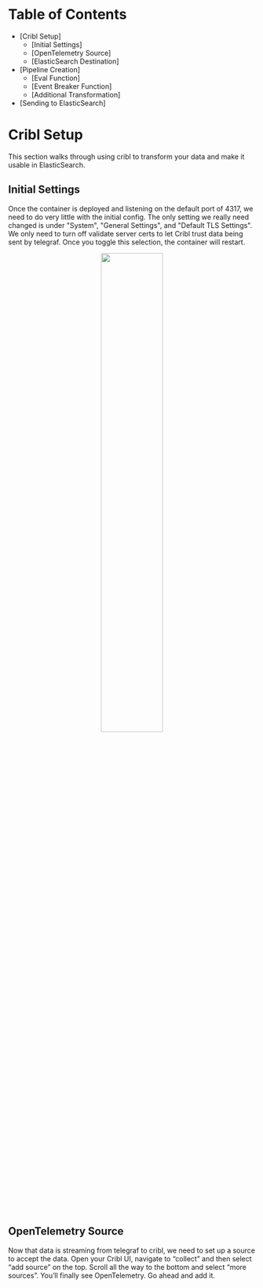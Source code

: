 # Table of Contents

* [Cribl Setup]
  * [Initial Settings]
  * [OpenTelemetry Source]
  * [ElasticSearch Destination]
* [Pipeline Creation]
  * [Eval Function]
  * [Event Breaker Function]
  * [Additional Transformation]
* [Sending to ElasticSearch]

# Cribl Setup

This section walks through using cribl to transform your data and make it usable in ElasticSearch.

## Initial Settings

Once the container is deployed and listening on the default port of 4317, we need to do very little with the initial config. The only setting we really need changed is under 
"System", "General Settings", and "Default TLS Settings". We only need to turn off validate server certs to let Cribl trust data being sent by telegraf. Once you toggle this selection,
the container will restart.

<p align="center">
<img src="https://github.com/model-driven-devops/MDT-Cribl/assets/65776483/e6a99bb4-c715-4ba0-a906-da48531998ba" width="50%" height="50%">
</p>


## OpenTelemetry Source

Now that data is streaming from telegraf to cribl, we need to set up a source to accept the data. Open your Cribl UI, navigate to “collect” and then select “add source” on the top.
Scroll all the way to the bottom and select “more sources”. You’ll finally see OpenTelemetry. Go ahead and add it.
